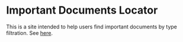 # Important Documents Locator
This is a site intended to help users find important documents by type filtration. See [here](https://gin.btaa.org/important-docs-locator/).

